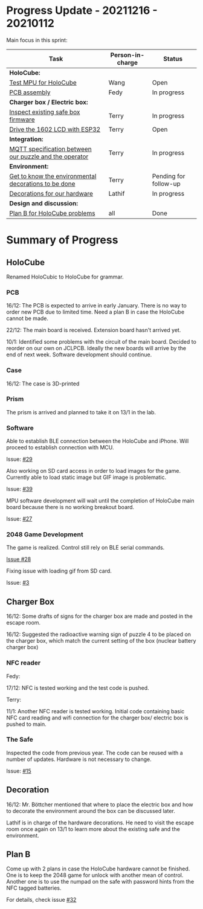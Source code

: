# Progress Update - 20211216 - 20210112

Main focus in this sprint:

| Task                                                         | Person-in-charge | Status                |
| ------------------------------------------------------------ | ---------------- | --------------------- |
| **HoloCube:**                                                |                  |                       |
| [Test MPU for HoloCube](https://github.com/ubilab-ws21/puzzle-5/issues/27) | Wang             | Open                  |
| [PCB assembly](https://github.com/ubilab-ws21/puzzle-5/issues/41) | Fedy             | In progress           |
| **Charger box / Electric box:**                              |                  |                       |
| [Inspect existing safe box firmware](https://github.com/ubilab-ws21/puzzle-5/issues/15) | Terry            | In progress           |
| [Drive the 1602 LCD with ESP32](https://github.com/ubilab-ws21/puzzle-5/issues/33) | Terry            | Open                  |
| **Integration:**                                             |                  |                       |
| [MQTT specification between our puzzle and the operator](https://github.com/ubilab-ws21/puzzle-5/issues/30) | Terry            | In progress           |
| **Environment:**                                             |                  |                       |
| [Get to know the environmental decorations to be done](https://github.com/ubilab-ws21/puzzle-5/issues/5) | Terry            | Pending for follow-up |
| [Decorations for our hardware](https://github.com/ubilab-ws21/puzzle-5/issues/31) | Lathif           | In progress           |
| **Design and discussion:**                                   |                  |                       |
| [Plan B for HoloCube problems](https://github.com/ubilab-ws21/puzzle-5/issues/32) | all              | Done                  |

# Summary of Progress

## HoloCube

Renamed HoloCubic to HoloCube for grammar.

### PCB

16/12: The PCB is expected to arrive in early January. There is no way to order new PCB due to limited time. Need a plan B in case the HoloCube cannot be made.

22/12: The main board is received. Extension board hasn't arrived yet.

10/1: Identified some problems with the circuit of the main board. Decided to reorder on our own on JCLPCB. Ideally the new boards will arrive by the end of next week. Software development should continue.

### Case

16/12: The case is 3D-printed

### Prism

The prism is arrived and planned to take it on 13/1 in the lab.

### Software

Able to establish BLE connection between the HoloCube and iPhone. Will proceed to establish connection with MCU.

Issue: [#29](https://github.com/ubilab-ws21/puzzle-5/issues/29)

Also working on SD card access in order to load images for the game. Currently able to load static image but GIF image is problematic.

Issue: [#39](https://github.com/ubilab-ws21/puzzle-5/issues/39)

MPU software development will wait until the completion of HoloCube main board because there is no working breakout board.

Issue: [#27](https://github.com/ubilab-ws21/puzzle-5/issues/27)

### 2048 Game Development

The game is realized. Control still rely on BLE serial commands.

[Issue #28](https://github.com/ubilab-ws21/puzzle-5/issues/28)

Fixing issue with loading gif from SD card.

Issue: [#3](https://github.com/ubilab-ws21/puzzle-5/issues/3)

## Charger Box

16/12: Some drafts of signs for the charger box are made and posted in the escape room.

16/12: Suggested the radioactive warning sign of puzzle 4 to be placed on the charger box, which match the current setting of the box (nuclear battery charger box)

### NFC reader

Fedy:

17/12: NFC is tested working and the test code is pushed.

Terry:

11/1: Another NFC reader is tested working. Initial code containing basic NFC card reading and wifi connection for the charger box/ electric box is pushed to main.

### The Safe

Inspected the code from previous year. The code can be reused with a number of updates. Hardware is not necessary to change.

Issue: [#15](https://github.com/ubilab-ws21/puzzle-5/issues/15)

## Decoration

16/12: Mr. Böttcher mentioned that where to place the electric box and how to decorate the environment around the box can be discussed later.

Lathif is in charge of the hardware decorations. He need to visit the escape room once again on 13/1 to learn more about the existing safe and the environment.

## Plan B

Come up with 2 plans in case the HoloCube hardware cannot be finished. One is to keep the 2048 game for unlock with another mean of control. Another one is to use the numpad on the safe with password hints from the NFC tagged batteries.

For details, check issue [#32](https://github.com/ubilab-ws21/puzzle-5/issues/32#issuecomment-1010257117)
